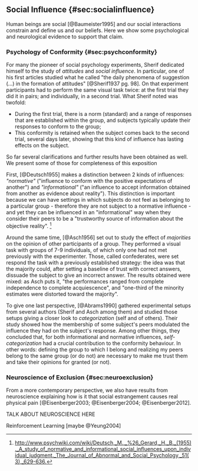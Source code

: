 
## Social Influence {#sec:socialinfluence}

Human beings are social [@Baumeister1995] and our social interactions constrain and define us and our beliefs. Here we show some psychological and neurological evidence to support that claim.

### Psychology of Conformity {#sec:psychconformity}

For many the pioneer of social psychology experiments, Sherif dedicated himself to the study of _attitudes_ and _social influence_. In particular, one of his first articles studied what he called  "the daily phenomena of suggestion (…) in the formation of attitudes" [@Sherif1937 pg. 98]. On that experiment participants had to perform the same visual task twice: at the first trial they did it in pairs; and individually, in a second trial. What Sherif noted was twofold:

- During the first trial, there is a norm (standard) and a range of responses that are established within the group, and subjects typically update their responses to conform to the group;
- This conformity is retained when the subject comes back to the second trial, several days later, showing that this kind of influence has lasting effects on the subject.

So far several clarifications and further results have been obtained as well. We present some of those for completeness of this exposition

First, [@Deutsch1955] makes a distinction between 2 kinds of influences: _"normative"_ ("influence to conform with the positive expectations of another") and _"informational"_ ("an influence to accept information obtained from another as evidence about reality"). This distinction is important because we can have settings in which subjects do not feel as belonging to a particular group - therefore they are not subject to a normative influence - and yet they can be influenced in an "informational" way when they consider their peers to be a "trustworthy source of information about the objective reality". [^psychwiki]

Around the same time, [@Asch1956] set out to study the effect of _majorities_ on the opinion of other participants of a group. They performed a visual task with groups of 7-9 individuals, of which only one had not met previously with the experimenter. Those, called confederates, were set respond the task with a previously established strategy: the idea was that the majority could, after setting a baseline of trust with correct answers, dissuade the subject to give an incorrect answer. The results obtained were mixed: as Asch puts it, "the performances ranged from complete independence to complete acquiescence", and "one-third of the minority estimates were distorted toward the majority".

<!--
We argue that both social comparisons to reduce uncertainty and the existence of normative pressure to comply depend on perceiving the source of influence as belonging to one's own category

Taken together the experiments show that self-categorization can be a crucial determining factor in social influence

Results from the three experiments suggest that self-categorization can be a crucial determining factor in social influence, and that the extent of informational and normative influence may depend very largely upon whether the source of influence is regarded as a member of a person's own category.
-->
<!-- Como estudado experimentalmente em [4], os dois tipos de influências interpessoais (normativa e informacional) dependem de que os indivíduos se percebam como membros do grupo. Para isso os autores do estudo refizeram os experimentos de Sherif e Asch com a diferença de que à noção de pertencimento de grupo dos participantes era salientada. Com isso, eles sugerem que os tipos de influência social interpessoal são casos particulares de influência referente informativa quando o indivíduo tem completa noção de pertencimento ao grupo. -->
To give one last perspective, [@Abrams1990] gathered experimental setups from several authors (Sherif and Asch among them) and studied those setups giving a closer look to _categorization_ (self and of others). Their study showed how the membership of some subject's peers modulated the influence they had on the subject's response. Among other things, they concluded that, for both informational and normative influences, _self-categorization_ had a crucial contribution to the conformity behaviour. In other words: defining the group to which I belong and realizing my peers belong to the same group (or do not) are necessary to make me trust them and take their opinions for granted (or not).

### Neuroscience of Exclusion {#sec:neuroexclusion}

From a more contemporary perspective, we also have results from neuroscience explaining how is it that social estrangement causes real physical pain [@Eisenberger2003; @Eisenberger2004; @Eisenberger2012].

TALK ABOUT NEUROSCIENCE HERE

Reinforcement Learning [maybe @Yeung2004]


[^psychwiki]:

    <http://www.psychwiki.com/wiki/Deutsch,_M.,_%26_Gerard,_H._B._(1955)._A_study_of_normative_and_informational_social_influences_upon_individual_judgment._The_Journal_of_Abnormal_and_Social_Psychology,_51(3),_629-636.>
